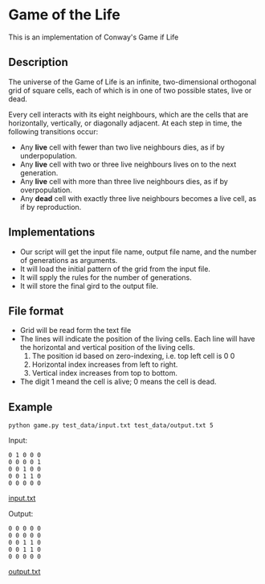 # Game of the Life
This is an implementation of Conway's Game if Life

## Description
The universe of the Game of Life is an infinite, two-dimensional orthogonal grid of square cells, each of which is in one of two possible states, live or dead.

Every cell interacts with its eight neighbours, which are the cells that are horizontally, vertically, or diagonally adjacent. At each step in time, the following transitions occur:

* Any **live** cell with fewer than two live neighbours dies, as if by underpopulation.
* Any **live** cell with two or three live neighbours lives on to the next generation.
* Any **live** cell with more than three live neighbours dies, as if by overpopulation.
* Any **dead** cell with exactly three live neighbours becomes a live cell, as if by reproduction.

## Implementations
* Our script will get the input file name, output file name, and the number of generations as arguments.
* It will load the initial pattern of the grid from the input file.
* It will spply the rules for the number of generations.
* It will store the final gird to the output file.

## File format
* Grid will be read form the text file
* The lines will indicate the position of the living cells. Each line will have the horizontal and vertical position of the living cells.
    1. The position id based on zero-indexing, i.e. top left cell is 0 0
    2. Horizontal index increases from left to right.
    3. Vertical index increases from top to bottom.
* The digit 1 meand the cell is alive; 0 means the cell is dead.

## Example
```
python game.py test_data/input.txt test_data/output.txt 5
```
Input:
```
0 1 0 0 0
0 0 0 0 1
0 0 1 0 0
0 0 1 1 0
0 0 0 0 0
```
[input.txt](test_data/input.txt)

Output:
```
0 0 0 0 0 
0 0 0 0 0 
0 0 1 1 0 
0 0 1 1 0 
0 0 0 0 0 
```
[output.txt](test_data/output_5x5_2.txt)